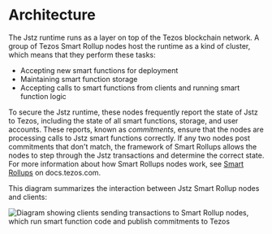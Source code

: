 # Architecture

The Jstz runtime runs as a layer on top of the Tezos blockchain network.
A group of Tezos Smart Rollup nodes host the runtime as a kind of cluster, which means that they perform these tasks:

- Accepting new smart functions for deployment
- Maintaining smart function storage
- Accepting calls to smart functions from clients and running smart function logic

To secure the Jstz runtime, these nodes frequently report the state of Jstz to Tezos, including the state of all smart functions, storage, and user accounts.
These reports, known as _commitments_, ensure that the nodes are processing calls to Jstz smart functions correctly.
If any two nodes post commitments that don't match, the framework of Smart Rollups allows the nodes to step through the Jstz transactions and determine the correct state.
For more information about how Smart Rollups nodes work, see [Smart Rollups](https://docs.tezos.com/architecture/smart-rollups) on docs.tezos.com.

This diagram summarizes the interaction between Jstz Smart Rollup nodes and clients:

![Diagram showing clients sending transactions to Smart Rollup nodes, which run smart function code and publish commitments to Tezos](/img/architecture.png)
